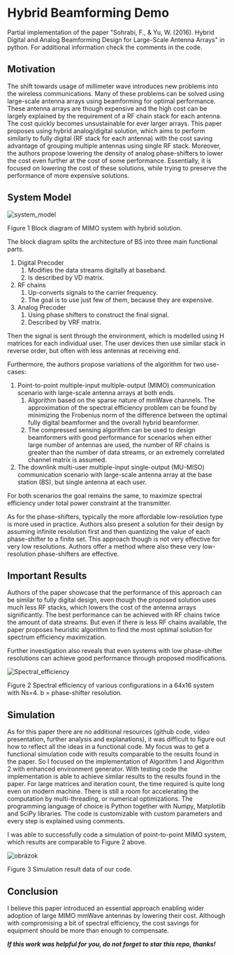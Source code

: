 # Hybrid Beamforming Demo
Partial implementation of the paper "Sohrabi, F., & Yu, W. (2016). Hybrid Digital and Analog Beamforming Design for Large-Scale Antenna Arrays" in python. For additional information check the comments in the code.

## Motivation
The shift towards usage of millimeter wave introduces new problems into the wireless communications. Many of these problems can be solved using large-scale antenna arrays using beamforming for optimal performance. These antenna arrays are though expensive and the high cost can be largely explained by the requirement of a RF chain stack for each antenna. The cost quickly becomes unsustainable for ever larger arrays. This paper proposes using hybrid analog/digital solution, which aims to perform similarly to fully digital (RF stack for each antenna) with the cost saving advantage of grouping multiple antennas using single RF stack. Moreover, the authors propose lowering the density of analog phase-shifters to lower the cost even further at the cost of some performance. Essentially, it is focused on lowering the cost of these solutions, while trying to preserve the performance of more expensive solutions.

## System Model
![system_model](https://github.com/splithor1zon/hybrid-beamforming/assets/43297553/e88b16e8-361d-45ea-8c68-e6f8a4341321)

Figure 1 Block diagram of MIMO system with hybrid solution.

The block diagram splits the architecture of BS into three main functional parts.
1. Digital Precoder
    1. Modifies the data streams digitally at baseband.
    2. Is described by VD matrix.
2. RF chains
    1. Up-converts signals to the carrier frequency.
    2. The goal is to use just few of them, because they are expensive.
3. Analog Precoder
    1. Using phase shifters to construct the final signal.
    2. Described by VRF matrix.

Then the signal is sent through the environment, which is modelled using H matrices for each individual user. The user devices then use similar stack in reverse order, but often with less antennas at receiving end.

Furthermore, the authors propose variations of the algorithm for two use-cases:
1. Point-to-point multiple-input multiple-output (MIMO) communication scenario with large-scale antenna arrays at both ends.
    1. Algorithm based on the sparse nature of mmWave channels. The approximation of the spectral efficiency problem can be found by minimizing the Frobenius norm of the difference between the optimal fully digital beamformer and the overall hybrid beamformer.
    2. The compressed sensing algorithm can be used to design beamformers with good performance for scenarios when either large number of antennas are used, the number of RF chains is greater than the number of data streams, or an extremely correlated channel matrix is assumed.
2. The downlink multi-user multiple-input single-output (MU-MISO) communication scenario with large-scale antenna array at the base station (BS), but single antenna at each user.

For both scenarios the goal remains the same, to maximize spectral efficiency under total power constraint at the transmitter.

As for the phase-shifters, typically the more affordable low-resolution type is more used in practice. Authors also present a solution for their design by assuming infinite resolution first and then quantizing the value of each phase-shifter to a finite set. This approach though is not very effective for very low resolutions. Authors offer a method where also these very low-resolution phase-shifters are effective.

## Important Results
Authors of the paper showcase that the performance of this approach can be similar to fully digital design, even though the proposed solution uses much less RF stacks, which lowers the cost of the antenna arrays significantly. The best performance can be achieved with RF chains twice the amount of data streams. But even if there is less RF chains available, the paper proposes heuristic algorithm to find the most optimal solution for spectrum efficiency maximization.

Further investigation also reveals that even systems with low phase-shifter resolutions can achieve good performance through proposed modifications.

![Spectral_efficiency](https://github.com/splithor1zon/hybrid-beamforming/assets/43297553/f2261801-8785-43dc-a2a8-e1af4122fcfa)

Figure 2 Spectral efficiency of various configurations in a 64x16 system with Ns=4. b = phase-shifter resolution.

## Simulation
As for this paper there are no additional resources (github code, video presentation, further analysis and explanations), it was difficult to figure out how to reflect all the ideas in a functional code. My focus was to get a functional simulation code with results comparable to the results found in the paper. So I focused on the implementation of Algorithm 1 and Algorithm 2 with enhanced environment generator. With testing code the implementation is able to achieve similar results to the results found in the paper. For large matrices and iteration count, the time required is quite long even on modern machine. There is still a room for accelerating the computation by multi-threading, or numerical optimizations. The programming language of choice is Python together with Numpy, Matplotlib and SciPy libraries. The code is customizable with custom parameters and every step is explained using comments.

I was able to successfully code a simulation of point-to-point MIMO system, which results are comparable to Figure 2 above.

![obrázok](https://github.com/splithor1zon/hybrid-beamforming/assets/43297553/1aaf4f2a-200a-4d0d-9f25-41eddb0e0899)

Figure 3  Simulation result data of our code.

## Conclusion
I believe this paper introduced an essential approach enabling wider adoption of large MIMO mmWave antennas by lowering their cost. Although with compromising a bit of spectral efficiency, the cost savings for equipment should be more than enough to compensate.

***If this work was helpful for you, do not forget to star this repo, thanks!***
